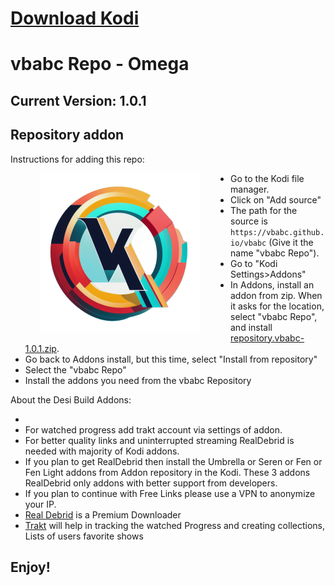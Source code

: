 # <a href="https://kodi.tv/download" target="_blank" rel="noopener noreferrer">Download Kodi</a>

# vbabc Repo - Omega

## Current Version: 1.0.1

## Repository addon

Instructions for adding this repo:

<img align="left" src="icon.png" width="256" hspace="48" title="Sunny Kodi Repository">

<p align="right">
  <ul>
    <li>Go to the Kodi file manager.</li>
    <li>Click on "Add source"</li>
    <li>The path for the source is <code>https://vbabc.github.io/vbabc</code> (Give it the name "vbabc Repo").</li>
    <li>Go to "Kodi Settings>Addons"</li>
    <li>In Addons, install an addon from zip.  When it asks for the location, select "vbabc Repo", and install <a href="repository.vbabc-1.0.1.zip">repository.vbabc-1.0.1.zip</a>.</li>
    <li>Go back to Addons install, but this time, select "Install from repository"</li>
    <li>Select the "vbabc Repo"</li>
    <li>Install the addons you need from the vbabc Repository</li>    
  </ul>
</p>

About the Desi Build Addons:

<p>
<ul>
<li></li>
<li>For watched progress add trakt account via settings of addon.</li>
<li>For better quality links and uninterrupted streaming RealDebrid is needed with majority of Kodi addons.</li>
<li>If you plan to get RealDebrid then install the Umbrella or Seren or Fen or Fen Light addons from Addon repository in the Kodi. These 3 addons RealDebrid only addons with better support from developers.</li>
<li>If you plan to continue with Free Links please use a VPN to anonymize your IP.</li>
<li><a href="http://real-debrid.com/?id=9676836" target="_blank" rel="noopener noreferrer">Real Debrid</a> is a Premium Downloader</li>
<li><a href="https://trakt.tv/" target="_blank" rel="noopener noreferrer">Trakt</a> will help in tracking the watched Progress and creating collections, Lists of users favorite shows</li>
</ul>
</p>

## Enjoy!
